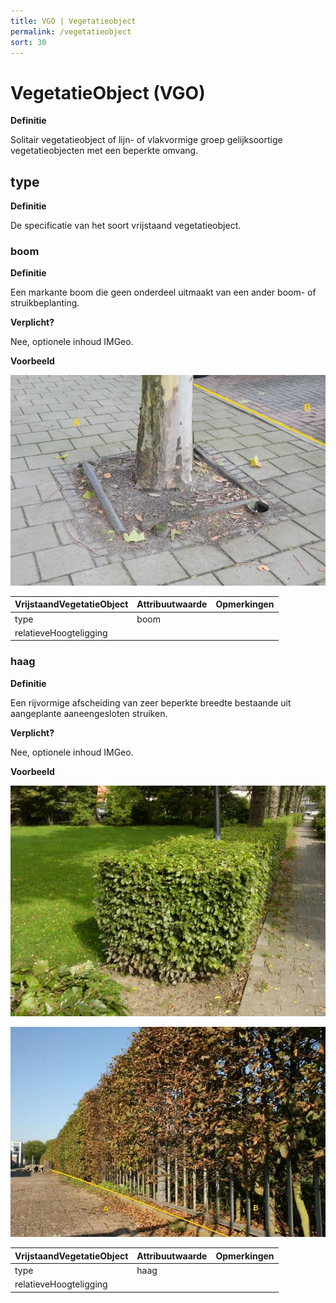 ```yaml
---
title: VGO | Vegetatieobject
permalink: /vegetatieobject
sort: 30
---
```


VegetatieObject (VGO)
===============

**Definitie**

Solitair vegetatieobject of lijn- of vlakvormige groep gelijksoortige
vegetatieobjecten met een beperkte omvang.

type
----

**Definitie**

De specificatie van het soort vrijstaand vegetatieobject.

### boom

**Definitie**

Een markante boom die geen onderdeel uitmaakt van een ander boom- of
struikbeplanting.

**Verplicht?**

Nee, optionele inhoud IMGeo.

**Voorbeeld**

![](media/c4b1128faa047cca5b2f46afca82b48e.jpg)

| **VrijstaandVegetatieObject** | **Attribuutwaarde** | **Opmerkingen** |
|-------------------------------|---------------------|-----------------|
| type                          | boom                |                 |
| relatieveHoogteligging        |                     |                 |

### haag

**Definitie**

Een rijvormige afscheiding van zeer beperkte breedte bestaande uit aangeplante
aaneengesloten struiken.

**Verplicht?**

Nee, optionele inhoud IMGeo.

**Voorbeeld**

![](media/3e3c7e52ebc8f3ef176405e90e4984f5.jpg)

![heg en hek als scheiding](media/dc4a076a9b1e414ff83099cc1fdd1970.jpg)

| **VrijstaandVegetatieObject** | **Attribuutwaarde** | **Opmerkingen** |
|-------------------------------|---------------------|-----------------|
| type                          | haag                |                 |
| relatieveHoogteligging        |                     |                 |
